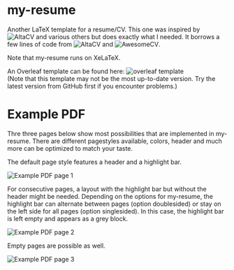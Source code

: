 # my-resume
Another LaTeX template for a resume/CV. This one was inspired by ![AltaCV](https://github.com/liantze/AltaCV) and various others but does exactly what I needed.
It borrows a few lines of code from ![AltaCV](https://github.com/liantze/AltaCV) and ![AwesomeCV](https://github.com/posquit0/Awesome-CV).

Note that my-resume runs on XeLaTeX.

An Overleaf template can be found here: ![overleaf template](https://www.overleaf.com/latex/templates/my-resume/qxsxdtmknkfr)  
(Note that this template may not be the most up-to-date version. Try the latest version from GitHub first if you encounter problems.)

# Example PDF

Thre three pages below show most possibilities that are implemented in my-resume. There are different pagestyles available, colors, header and much more can be optimized to match your taste.

The default page style features a header and a highlight bar.

![Example PDF page 1](https://github.com/GiantMolecularCloud/my-resume/blob/main/resume-1.png "Example PDF page 1")

For consecutive pages, a layout with the highlight bar but without the header might be needed.
Depending on the options for my-resume, the highlight bar can alternate between pages (option doublesided) or stay on the left side for all pages (option singlesided).
In this case, the highlight bar is left empty and appears as a grey block.

![Example PDF page 2](https://github.com/GiantMolecularCloud/my-resume/blob/main/resume-2.png "Example PDF page 2")

Empty pages are possible as well.

![Example PDF page 3](https://github.com/GiantMolecularCloud/my-resume/blob/main/resume-3.png "Example PDF page 3")
